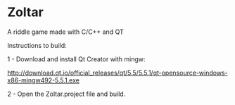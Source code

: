 # Zoltar
A riddle game made with C/C++ and QT

Instructions to build:

1 - Download and install Qt Creator with mingw:  

http://download.qt.io/official_releases/qt/5.5/5.5.1/qt-opensource-windows-x86-mingw492-5.5.1.exe

2 - Open the Zoltar.project file and build.
